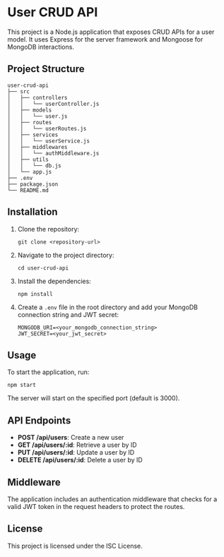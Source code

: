 # User CRUD API

This project is a Node.js application that exposes CRUD APIs for a user model. It uses Express for the server framework and Mongoose for MongoDB interactions.

## Project Structure

```
user-crud-api
├── src
│   ├── controllers
│   │   └── userController.js
│   ├── models
│   │   └── user.js
│   ├── routes
│   │   └── userRoutes.js
│   ├── services
│   │   └── userService.js
│   ├── middlewares
│   │   └── authMiddleware.js
│   ├── utils
│   │   └── db.js
│   └── app.js
├── .env
├── package.json
└── README.md
```

## Installation

1. Clone the repository:
   ```
   git clone <repository-url>
   ```

2. Navigate to the project directory:
   ```
   cd user-crud-api
   ```

3. Install the dependencies:
   ```
   npm install
   ```

4. Create a `.env` file in the root directory and add your MongoDB connection string and JWT secret:
   ```
   MONGODB_URI=<your_mongodb_connection_string>
   JWT_SECRET=<your_jwt_secret>
   ```

## Usage

To start the application, run:
```
npm start
```

The server will start on the specified port (default is 3000).

## API Endpoints

- **POST /api/users**: Create a new user
- **GET /api/users/:id**: Retrieve a user by ID
- **PUT /api/users/:id**: Update a user by ID
- **DELETE /api/users/:id**: Delete a user by ID

## Middleware

The application includes an authentication middleware that checks for a valid JWT token in the request headers to protect the routes.

## License

This project is licensed under the ISC License.